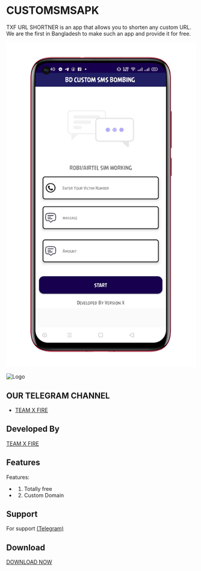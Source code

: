# CUSTOMSMSAPK

  TXF URL SHORTNER is an app that allows you to shorten any custom URL. We are the first in Bangladesh to make such an app and provide it for free.

   

 ![Logo](1685785451698_100.PNG) 

 ![Logo](Screenshot_)

  

  

  

 ## OUR TELEGRAM CHANNEL

  

 - [TEAM X FIRE](https://t.me/TXF2022) 

  

  

 ## Developed By

  

  

 <a href="https://www.facebook.com/team.x.fire.official">TEAM X FIRE</a> 

  

  

 ## Features 

  

  

  

 Features:  

 - 1) Totally free

 - 2) Custom Domain

  

  

  

  

 ## Support 

  

 For support <a href="https://t.me/CyberExpertMamun">(Telegram)</a>

  

  

 ## Download  

 <a href="https://github.com/teamxfire/TXF-URL-SHORTNER/raw/main/TXF%20URL%20SHORTNER.apk">DOWNLOAD NOW</a> 

 


